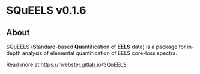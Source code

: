 SQuEELS v0.1.6
====

About
----

SQuEELS (**S**tandard-based **Qu**antification of **EELS** data) is a package for in-depth analysis of elemental quantification of EELS core-loss spectra.

Read more at https://rwebster.gitlab.io/SQuEELS